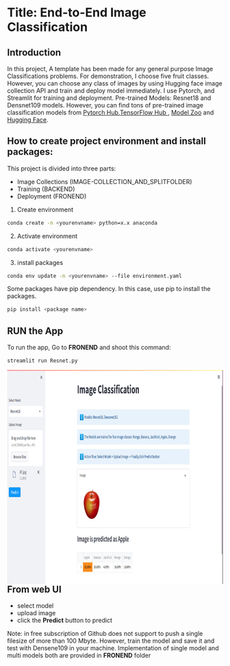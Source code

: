 
# Title: End-to-End Image Classification

## Introduction
In this project, A template has been made for any general purpose Image Classifications problems. For demonstration, I choose  five fruit classes. However, you can choose any class of images by using Hugging face image collection API and train and deploy model immediately. I use Pytorch, and Streamlit for training and deployment. Pre-trained Models: Resnet18 and Densnet109 models. However, you can find tons of pre-trained image classification models from 
[Pytorch Hub](https://pytorch.org/hub/),[TensorFlow Hub ](https://www.tensorflow.org/hub), [Model Zoo](https://modelzoo.co/)
and [Hugging Face](https://huggingface.co/docs/hub/models-the-hub).

## How to create project environment and install packages:
This project is divided into three parts:
 - Image Collections (IMAGE-COLLECTION_AND_SPLITFOLDER)
 - Training (BACKEND)
 - Deployment (FRONEND)

1. Create environment
```bash
conda create -n <yourenvname> python=x.x anaconda
```
2. Activate environment
```bash
conda activate <yourenvname>
```
3. install packages
```bash
conda env update -n <yourenvname> --file environment.yaml
```
Some packages have pip dependency. In this case, use  pip to install the packages.
```bash
pip install <package name>
```
## RUN the App
To run the app, Go to __FRONEND__ and shoot this command:              

```bash
streamlit run Resnet.py
```
<img align="left" width="1000" height="500" src="https://github.com/Helal-Chowdhury/IMAGE-CLASSIFICATION/blob/main/image.jpg">


## From web UI 
 - select model
 - upload image
 - click the **Predict** button to predict

Note: in free subscription of Github does not support to push a single filesize of more than 100 Mbyte. However, train the model and save it and test with Densene109 in your machine. Implementation of single model and multi models both are provided in __FRONEND__ folder


